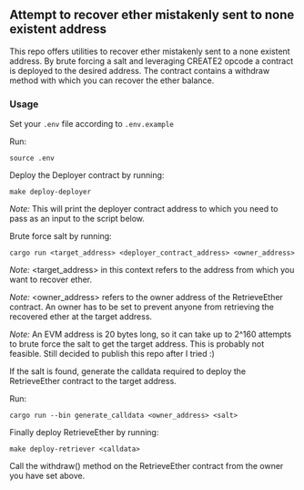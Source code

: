## Attempt to recover ether mistakenly sent to none existent address

This repo offers utilities to recover ether mistakenly sent to a none existent address. By brute forcing a salt and leveraging CREATE2 opcode a contract is deployed to the desired address. The contract contains a withdraw method with which you can recover the ether balance.

### Usage

Set your `.env` file according to `.env.example`

Run:

```
source .env
```

Deploy the Deployer contract by running:

```
make deploy-deployer
```

_Note:_ This will print the deployer contract address to which you need to pass as an input to the script below.

Brute force salt by running:

```
cargo run <target_address> <deployer_contract_address> <owner_address>
```

_Note:_ <target_address> in this context refers to the address from which you want to recover ether.

_Note:_ <owner_address> refers to the owner address of the RetrieveEther contract. An owner has to be set to prevent anyone from retrieving the recovered ether at the target address.

_Note:_ An EVM address is 20 bytes long, so it can take up to 2^160 attempts to brute force the salt to get the target address. This is probably not feasible. Still decided to publish this repo after I tried :)

If the salt is found, generate the calldata required to deploy the RetrieveEther contract to the target address.

Run:

```
cargo run --bin generate_calldata <owner_address> <salt>
```

Finally deploy RetrieveEther by running:

```
make deploy-retriever <calldata>
```

Call the withdraw() method on the RetrieveEther contract from the owner you have set above.
